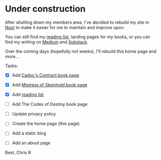# Under construction

After shutting down my members area, I've decided to rebuild my site in [Nuxt](https://nuxt.com) to make it easier for me to maintain and improve upon.

You can still find my [reading list](/reading), landing pages for my books, or you can find my writing on [Medium](https://medium.com/@chrisrosser) and [Substack](https://chrisrosser.substack.com/).

Over the coming days (hopefully not weeks), I'll rebuild this home page and more...

Tasks:

- [x] Add [Cadoc's Contract book page](/books/cadocs-contract)
- [x] Add [Mistress of Skeinhold book page](/books/mistress-of-skeinhold)
- [x] Add [reading list](/reading)
- [ ] Add The Codex of Destiny book page
- [ ] Update privacy policy
- [ ] Create the home page (this page)
- [ ] Add a static blog
- [ ] Add an about page


Best,
Chris R
